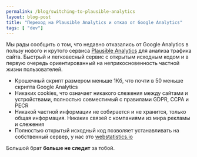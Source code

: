 ```yaml
---
permalink: /blog/switching-to-plausible-analytics
layout: blog-post
title: "Переход на Plausible Analytics и отказ от Google Analytics"
tags: [ "dev"]
---
```


Мы рады сообщить о том, что недавно отказались от Google Analytics в пользу нового и крутого сервиса [Plausible Analytics](https://plausible.io/) для анализа трафика сайта. Быстрый и легковесный сервис с открытым исходным кодом и в первую очередь ориентированный на неприкосновенность частной жизни пользователей.

<!--more-->

- Крошечный скрипт размером меньше 1Кб, что почти в 50 меньше скрипта Google Analytics
- Никаких cookies, что означает никакого слежения между сайтами и устройствами, полностью совместимый с правилами GDPR, CCPA и PECR
- Никакой частной информации не собирается и не хранится, только общая информация. Никаких связей с компаниями из мира рекламы и слежения
- Полностью открытый исходный код позволяет устанавливать на собственный сервер, у нас это [webstatistics.io](https://webstatistics.io/)

Большой брат **больше не следит** за тобой.
